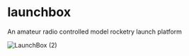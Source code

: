 # launchbox
An amateur radio controlled model rocketry launch platform 

![LaunchBox (2)](https://user-images.githubusercontent.com/7923672/212105002-0941da4a-98ec-43f7-a1b3-1d5abd35d50c.png)

